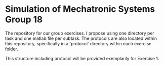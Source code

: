 # Simulation of Mechatronic Systems Group 18
The repository for our group exercises. I propose using one directory per task and one matlab file per subtask. 
The protocols are also located within this repository, specifically in a 'protocol' directory within each exercise folder.
 

This structure including protocol will be provided exemplarily for Exercise 1.
